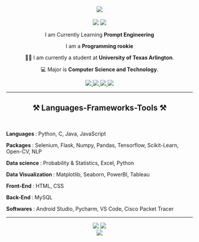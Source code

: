 <h1 align="center">
    <img src="https://readme-typing-svg.herokuapp.com/?font=Righteous&size=35&center=true&vCenter=true&width=500&height=70&duration=3000&lines=Hi+There!+👋;+I'm+Latheesh+Mangeri!;" />
</h1>

<p align='center'>
<a href="https://visitorbadge.io/status?path=https%3A%2F%2Fgithub.com%2Flatheeshmangeri"><img src="https://api.visitorbadge.io/api/visitors?path=https%3A%2F%2Fgithub.com%2Flatheeshmangeri&countColor=%23263759&style=plastic" /></a>
<a href="https://github.com/latheeshmangeri?tab=repositories"><img src="https://img.shields.io/github/stars/latheeshmangeri?style=flat&logo=github&label=Total%20Stars&color=teal"/></a>
</p>
<div align="center"> 

I am Currently Learning **Prompt Engineering**

I am a **Programming rookie** 
    
👨‍🏛 I am currently a student at **University of Texas Arlington**.

💻 Major is **Computer Science and Technology**.

</div>

<div align="center"> 
<a href="mailto:latheeshmangeri369@gmail.com">
    <img src="https://img.shields.io/badge/Gmail-333333?style=for-the-badge&logo=gmail&logoColor=red"/>
</a>
  
<a href="https://linkedin.com/in/latheeshmangeri">
    <img src="https://img.shields.io/badge/LinkedIn-0077B5?style=for-the-badge&logo=linkedin&logoColor=white"/>
</a>
  
<a href="https://latheeshmangeri.github.io/">
     <img src="https://img.shields.io/badge/Portfolio-FF5722?style=for-the-badge&logo=todoist&logoColor=white"/>
</a>
  
<a href="https://drive.google.com/file/d/1JD6NMVJGVbUSJ4Bs7L1hdXeDDAjga1Oj/view?usp=drive_link">
     <img src="https://img.shields.io/badge/Resume-018EF5?style=for-the-badge&logo=readdotcv&logoColor=white"/> 
</a>    
</div>

 <hr/>



<h2 align="center">⚒️ Languages-Frameworks-Tools ⚒️</h2>
<br/>
<div>

<p><b>Languages             </b>: Python, C, Java, JavaScript</p>
<p><b>Packages              </b>: Selenium, Flask, Numpy, Pandas, Tensorflow, Scikit-Learn, Open-CV, NLP</p>
<p><b>Data science          </b>: Probability & Statistics, Excel, Python</p>
<p><b>Data Visualization    </b>: Matplotlib, Seaborn, PowerBI, Tableau</p>
<p><b>Front-End             </b>: HTML, CSS</p>
<p><b>Back-End              </b>: MySQL</p>
<p><b>Softwares             </b>: Android Studio, Pycharm, VS Code, Cisco Packet Tracer</p>

</div>
<hr />
<div align=center>
  
  ![](https://github-readme-stats-salesp07.vercel.app/api?username=latheeshmangeri&hide=issues,contribs&theme=transparent&hide_border=true)
  ![](https://github-readme-stats-salesp07.vercel.app/api/top-langs/?username=latheeshmangeri&langs_count=8&theme=transparent&hide_border=true&hide=jupyter%20notebook,tex,css,php)
  <br/>
  ![](https://github-readme-streak-stats-salesp07.vercel.app/?user=latheeshmangeri&count_private=true&theme=transparent&hide_border=true)



